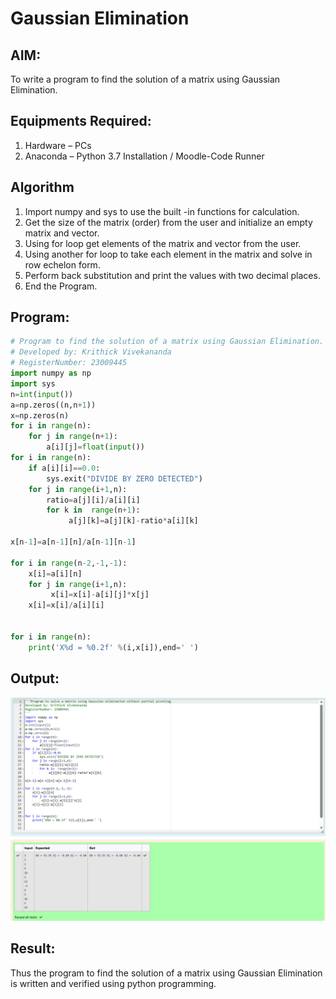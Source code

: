 # Gaussian Elimination

## AIM:
To write a program to find the solution of a matrix using Gaussian Elimination.

## Equipments Required:
1. Hardware – PCs
2. Anaconda – Python 3.7 Installation / Moodle-Code Runner

## Algorithm
1. Import numpy and sys to use the built -in functions for calculation.
2. Get the size of the matrix (order) from the user and initialize an empty matrix and vector.
3. Using for loop get elements of the matrix and vector from the user.
4. Using another for loop to take each element in the matrix and solve in row echelon form.
5. Perform back substitution and print the values with two decimal places.
6. End the Program.

## Program:
```python
# Program to find the solution of a matrix using Gaussian Elimination.
# Developed by: Krithick Vivekananda
# RegisterNumber: 23009445
import numpy as np
import sys
n=int(input())
a=np.zeros((n,n+1))
x=np.zeros(n)
for i in range(n):
    for j in range(n+1):
        a[i][j]=float(input())
for i in range(n):
    if a[i][i]==0.0:
        sys.exit("DIVIDE BY ZERO DETECTED")
    for j in range(i+1,n):
        ratio=a[j][i]/a[i][i]
        for k in  range(n+1):
             a[j][k]=a[j][k]-ratio*a[i][k]
    
x[n-1]=a[n-1][n]/a[n-1][n-1]

for i in range(n-2,-1,-1):
    x[i]=a[i][n]
    for j in range(i+1,n):
         x[i]=x[i]-a[i][j]*x[j]
    x[i]=x[i]/a[i][i]
    
    
for i in range(n):
    print('X%d = %0.2f' %(i,x[i]),end=' ')


```

## Output:

![guassian elemination](Guassian.png)


## Result:
Thus the program to find the solution of a matrix using Gaussian Elimination is written and verified using python programming.

